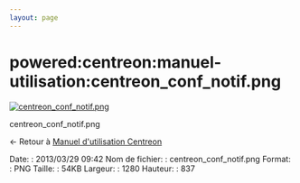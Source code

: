 ```yaml
---
layout: page
---
```


powered:centreon:manuel-utilisation:centreon\_conf\_notif.png
=============================================================

[![centreon\_conf\_notif.png](../../..//assets/media/powered/centreon/manuel-utilisation/centreon_conf_notif.png@cache=&w=900&h=588 "centreon_conf_notif.png")](../../..//assets/media/powered/centreon/manuel-utilisation/centreon_conf_notif.png@cache= "Afficher le fichier original")

centreon\_conf\_notif.png

← Retour à [Manuel d'utilisation
Centreon](../../../../centreon/manuel-utilisation/start.html "centreon:manuel-utilisation:start")

Date:
:   2013/03/29 09:42
Nom de fichier:
:   centreon\_conf\_notif.png
Format:
:   PNG
Taille:
:   54KB
Largeur:
:   1280
Hauteur:
:   837

